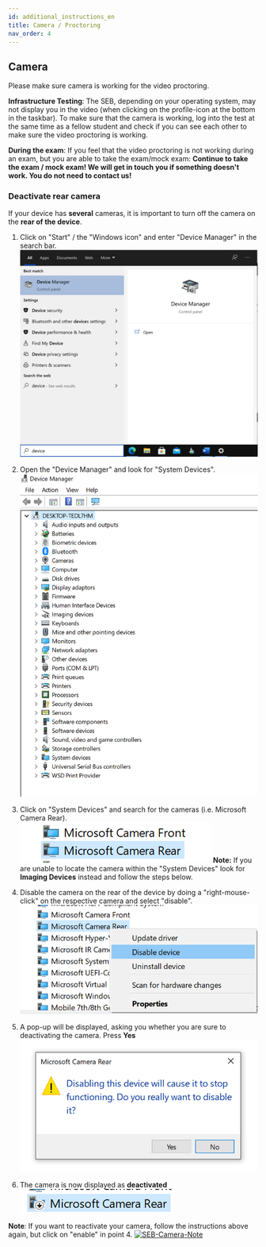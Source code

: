 ```yaml
---
id: additional_instructions_en
title: Camera / Proctoring
nav_order: 4
---
```


## Camera

Please make sure camera is working for the video proctoring. 

**Infrastructure Testing**: The SEB, depending on your operating system, may not display you in the video (when clicking on the profile-icon at the bottom in the taskbar). To make sure that the camera is working, log into the test at the same time as a fellow student and check if you can see each other to make sure the video proctoring is working. 

**During the exam**: If you feel that the video proctoring is not working during an exam, but you are able to take the exam/mock exam: **Continue to take the exam / mock exam! We will get in touch you if something doesn't work. You do not need to contact us!**


### Deactivate rear camera

If your device has **several** cameras, it is important to turn off the camera on the **rear of the device**.

1. Click on "Start" / the "Windows icon" and enter "Device Manager" in the search bar.
[![SEB-Camera1](assets/SEB-Camera1.png)](assets/SEB-Camera1.png)

1. Open the "Device Manager" and look for "System Devices".
[![SEB-Camera2](assets/SEB-Camera2.png)](assets/SEB-Camera2.png)

1. Click on "System Devices" and search for the cameras (i.e. Microsoft Camera Rear). 
[![SEB-Camera3](assets/SEB-Camera3.png)](assets/SEB-Camera3.png)
**Note:** If you are unable to locate the camera within the "System Devices" look for **Imaging Devices** instead and follow the steps below.

1. Disable the camera on the rear of the device by doing a "right-mouse-click" on the respective camera and select "disable".
[![SEB-Camera4](assets/SEB-Camera4.png)](assets/SEB-Camera4.png)

1. A pop-up will be displayed, asking you whether you are sure to deactivating the camera. Press **Yes**
[![SEB-Camera5](assets/SEB-Camera5.png)](assets/SEB-Camera5.png)

1. The camera is now displayed as **deactivated**
[![SEB-Camera6](assets/SEB-Camera6.png)](assets/SEB-Camera6.png)


**Note**: If you want to reactivate your camera, follow the instructions above again, but click on "enable" in point 4.
[![SEB-Camera-Note](assets/SEB-Camera_Note.png)](SEB-Camera_Note.png)



